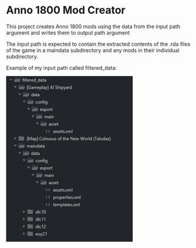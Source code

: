 # Anno 1800 Mod Creator

This project creates Anno 1800 mods using the data from the input path argument and writes them to output path argument

The input path is expected to contain the extracted contents of the .rda files of the game in a maindata subdirectory and any mods in their individual subdirectory.

Example of my input path called filtered_data:

![alt text](image.png)